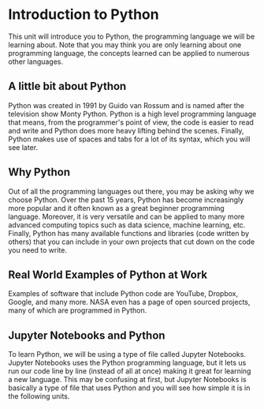 # Introduction to Python

This unit will introduce you to Python, the programming language we will be learning about. Note that you may think you are only learning about one programming language, the concepts learned can be applied to numerous other languages.

## A little bit about Python

Python was created in 1991 by Guido van Rossum and is named after the television show Monty Python. Python is a high level programming language that means, from the programmer's point of view, the code is easier to read and write and Python does more heavy lifting behind the scenes. Finally, Python makes use of spaces and tabs for a lot of its syntax, which you will see later.

## Why Python

Out of all the programming languages out there, you may be asking why we choose Python. Over the past 15 years, Python has become increasingly more popular and it often known as a great beginner programming language. Moreover, it is very versatile and can be applied to many more advanced computing topics such as data science, machine learning, etc. Finally, Python has many available functions and libraries (code written by others) that you can include in your own projects that cut down on the code you need to write.

## Real World Examples of Python at Work

Examples of software that include Python code are YouTube, Dropbox, Google, and many more. NASA even has a page of open sourced projects, many of which are programmed in Python.

## Jupyter Notebooks and Python

To learn Python, we will be using a type of file called Jupyter Notebooks. Jupyter Notebooks uses the Python programming language, but it lets us run our code line by line (instead of all at once) making it great for learning a new language. This may be confusing at first, but Jupyter Notebooks is basically a type of file that uses Python and you will see how simple it is in the following units.
